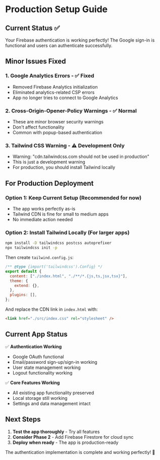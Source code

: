 # Production Setup Guide

## Current Status ✅

Your Firebase authentication is working perfectly! The Google sign-in is functional and users can authenticate successfully.

## Minor Issues Fixed

### 1. **Google Analytics Errors** - ✅ Fixed

- Removed Firebase Analytics initialization
- Eliminated analytics-related CSP errors
- App no longer tries to connect to Google Analytics

### 2. **Cross-Origin-Opener-Policy Warnings** - ✅ Normal

- These are minor browser security warnings
- Don't affect functionality
- Common with popup-based authentication

### 3. **Tailwind CSS Warning** - ⚠️ Development Only

- Warning: "cdn.tailwindcss.com should not be used in production"
- This is just a development warning
- For production, you should install Tailwind locally

## For Production Deployment

### Option 1: Keep Current Setup (Recommended for now)

- The app works perfectly as-is
- Tailwind CDN is fine for small to medium apps
- No immediate action needed

### Option 2: Install Tailwind Locally (For larger apps)

```bash
npm install -D tailwindcss postcss autoprefixer
npx tailwindcss init -p
```

Then create `tailwind.config.js`:

```javascript
/** @type {import('tailwindcss').Config} */
export default {
  content: ["./index.html", "./**/*.{js,ts,jsx,tsx}"],
  theme: {
    extend: {},
  },
  plugins: [],
};
```

And replace the CDN link in `index.html` with:

```html
<link href="./src/index.css" rel="stylesheet" />
```

## Current App Status

✅ **Authentication Working**

- Google OAuth functional
- Email/password sign-up/sign-in working
- User state management working
- Logout functionality working

✅ **Core Features Working**

- All existing app functionality preserved
- Local storage still working
- Settings and data management intact

## Next Steps

1. **Test the app thoroughly** - Try all features
2. **Consider Phase 2** - Add Firebase Firestore for cloud sync
3. **Deploy when ready** - The app is production-ready

The authentication implementation is complete and working perfectly! 🎉
